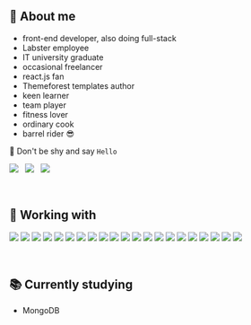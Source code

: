## 🤵 About me

- front-end developer, also doing full-stack
- Labster employee
- IT university graduate
- occasional freelancer
- react.js fan
- Themeforest templates author
- keen learner
- team player
- fitness lover
- ordinary cook
- barrel rider 😎

<p>👋&nbsp;Don't be shy and say <code>Hello</code></p>

<a href="mailto:alestrunda@gmail.com"><img src="https://img.shields.io/badge/-alestrunda%20at%20gmail-red?labelColor=505050&style=flat&logo=gmail"></a>
&nbsp;
<a href="https://www.linkedin.com/in/ales-trunda/"><img src="https://img.shields.io/badge/-alestrunda-blue?style=flat&logo=linkedin&labelColor=505050"></a>
&nbsp;
<a href="https://alestrunda.eu/"><img src="https://img.shields.io/badge/-alestrunda.eu-brightgreen?style=flat&logo=gatsby&labelColor=505050"></a>

<p>&nbsp;</p>

## 🔧 Working with

![](https://img.shields.io/badge/-HTML-gray?style=flat&logo=html5)
![](https://img.shields.io/badge/-CSS-gray?style=flat&logo=css3)
![](https://img.shields.io/badge/-JavaScript-gray?style=flat&logo=javascript)
![](https://img.shields.io/badge/-React-gray?style=flat&logo=react)
![](https://img.shields.io/badge/-Typescript-gray?style=flat&logo=typescript)
![](https://img.shields.io/badge/-Redux-gray?style=flat&logo=redux)
![](https://img.shields.io/badge/-Vue-gray?style=flat&logo=vue.js)
![](https://img.shields.io/badge/-Visual%20Studio%20Code-gray?style=flat&logo=visual-studio-code)
![](https://img.shields.io/badge/-Node.js-gray?style=flat&logo=node.js)
![](https://img.shields.io/badge/-Python-gray?style=flat&logo=python)
![](https://img.shields.io/badge/-MySQL-gray?style=flat&logo=mysql)
![](https://img.shields.io/badge/-jQuery-gray?style=flat&logo=jquery)
![](https://img.shields.io/badge/-SASS-gray?style=flat&logo=sass)
![](https://img.shields.io/badge/-Bootstrap-gray?style=flat&logo=bootstrap)
![](https://img.shields.io/badge/-npm-gray?style=flat&logo=npm)
![](https://img.shields.io/badge/-docker-gray?style=flat&logo=docker)
![](https://img.shields.io/badge/-webpack-gray?style=flat&logo=webpack)
![](https://img.shields.io/badge/-gulp-gray?style=flat&logo=gulp)
![](https://img.shields.io/badge/-WordPress-gray?style=flat&logo=wordpress)
![](https://img.shields.io/badge/-git-gray?style=flat&logo=git)
![](https://img.shields.io/badge/-bash-gray?style=flat&logo=gnu-bash)

<p>&nbsp;</p>

## 📚 Currently studying

- MongoDB
